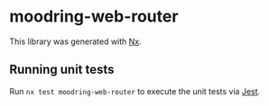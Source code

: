 # moodring-web-router

This library was generated with [Nx](https://nx.dev).

## Running unit tests

Run `nx test moodring-web-router` to execute the unit tests via [Jest](https://jestjs.io).
